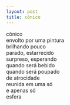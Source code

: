 ```yaml
---
layout: post
title: cônico
---
```


cônico  
envolto por uma pintura  
brilhando pouco  
parado, estarrecido  
surpreso, esperando  
quando será bebido  
quando será poupado  
de atrocidade  
reunida em uma só  
e apenas só  
esfera
